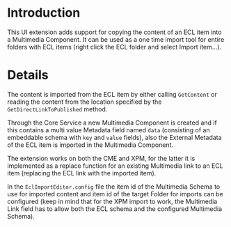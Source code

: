 # Introduction #

This UI extension adds support for copying the content of an ECL item into a Multimedia Component. It can be used as a one time import tool for entire folders with ECL items (right click the ECL folder and select Import item...).


# Details #

The content is imported from the ECL item by either calling `GetContent` or reading the content from the location specified by the `GetDirectLinkToPublished` method.

Through the Core Service a new Multimedia Component is created and if this contains a multi value Metadata field named `data` (consisting of an embeddable schema with `key` and `value` fields), also the External Metadata of the ECL item is imported in the Multimedia Component.

The extension works on both the CME and XPM, for the latter it is implemented as a replace function for an existing Multimedia link to an ECL item (replacing the ECL link with the imported item).

In the `EclImportEditor.config` file the item id of the Multimedia Schema to use for imported content and item id of the target Folder for imports can be configured (keep in mind that for the XPM import to work, the Multimedia Link field has to allow both the ECL schema and the configured Multimedia Schema).